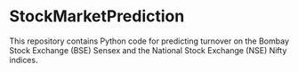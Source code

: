 # StockMarketPrediction
This repository contains Python code for predicting turnover on the Bombay Stock Exchange (BSE) Sensex and the National Stock Exchange (NSE) Nifty indices.
